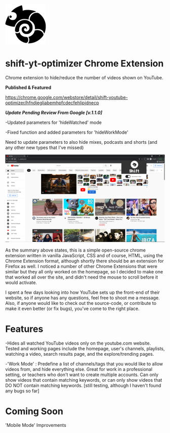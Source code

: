 ![logo icon of shift-yt-optimizer](./ui/icons/icon128px.png)
# shift-yt-optimizer Chrome Extension
Chrome extension to hide/reduce the number of videos shown on YouTube.

**Published & Featured**

https://chrome.google.com/webstore/detail/shift-youtube-optimizer/hfndjegliabemhpfcdecfehlipjdnecp


***Update Pending Review From Google [v.1.1.0]***

-Updated parameters for 'hideWatched' mode

-Fixed function and added parameters for 'hideWorkMode'

Need to update parameters to also hide mixes, podcasts and shorts (and any other new types that I've missed)

![screenshot of shift-yt-optimizer in use](./screenshots/shift_yt_screenshot1.PNG)

As the summary above states, this is a simple open-source chrome extension written in vanilla JavaScript, CSS and of course, HTML, using the Chrome Extension format, although shortly there should be an extension for Firefox as well. I noticed a number of other Chrome Extensions that were similar but they all only worked on the homepage, so I decided to make one that worked all over the site, and didn't need the mouse to scroll before it would activate.

I spent a few days looking into how YouTube sets up the front-end of their website, so if anyone has any questions, feel free to shoot me a message. Also, if anyone would like to check out the source-code, or contribute to make it even better (or fix bugs), you've come to the right place.

# Features

-Hides all watched YouTube videos only on the youtube.com website. Tested and working pages include the homepage, user's channels, playlists, watching a video, search results page, and the explore/trending pages.

-'Work Mode' : Predefine a list of channels/tags that you would like to allow videos from, and hide everything else. Great for work in a professional setting, or teachers who don't want to create multiple accounts. Can only show videos that contain matching keywords, or can only show videos that DO NOT contain matching keywords. [still testing, although I haven't found any bugs so far]

# Coming Soon

'Mobile Mode' Improvements
